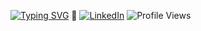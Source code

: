 [![Typing SVG](https://readme-typing-svg.demolab.com?font=Fira+Code&weight=600&pause=1000&color=4DC383&width=550&lines=Hi%2C+I'm+Rafael+Borges!+Welcome+to+my+GitHub)](https://git.io/typing-svg)
 👋
[![LinkedIn](https://img.shields.io/badge/-LinkedIn-blue?logo=Linkedin&logoColor=white&link=https://www.linkedin.com/in/rafael-borges-rocha/)](https://www.linkedin.com/in/rafael-borges-rocha)
![Profile Views](https://komarev.com/ghpvc/?username=rborgesr)

<!--
**rborgesr/rborgesr** is a ✨ _special_ ✨ repository because its `README.md` (this file) appears on your GitHub profile.

Here are some ideas to get you started:

- 🔭 I’m currently working on ...
- 🌱 I’m currently learning ...
- 👯 I’m looking to collaborate on ...
- 🤔 I’m looking for help with ...
- 💬 Ask me about ...
- 📫 How to reach me: ...
- 😄 Pronouns: ...
- ⚡ Fun fact: ...
-->
